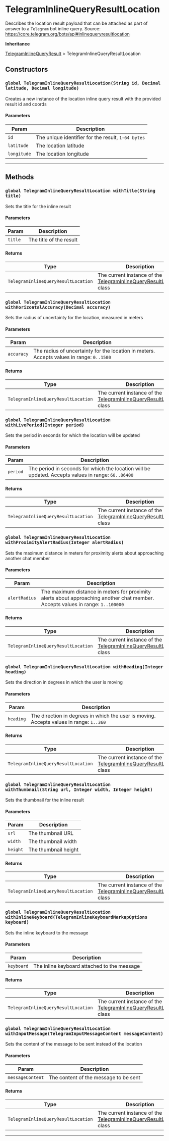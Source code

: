 # TelegramInlineQueryResultLocation

Describes the location result payload that can be attached as part of answer to a `Telegram` bot inline query.
Source: https://core.telegram.org/bots/api#inlinequeryresultlocation

**Inheritance**

[TelegramInlineQueryResult](/types/Classes/TelegramInlineQueryResult.md)
&gt;
TelegramInlineQueryResultLocation

## Constructors

### `global TelegramInlineQueryResultLocation(String id, Decimal latitude, Decimal longitude)`

Creates a new instance of the location inline query result with the provided result id and coords

#### Parameters

| Param       | Description                                        |
| ----------- | -------------------------------------------------- |
| `id`        | The unique identifier for the result, `1-64 bytes` |
| `latitude`  | The location latitude                              |
| `longitude` | The location longitude                             |

---

## Methods

### `global TelegramInlineQueryResultLocation withTitle(String title)`

Sets the title for the inline result

#### Parameters

| Param   | Description             |
| ------- | ----------------------- |
| `title` | The title of the result |

#### Returns

| Type                                | Description                                                                                                                |
| ----------------------------------- | -------------------------------------------------------------------------------------------------------------------------- |
| `TelegramInlineQueryResultLocation` | The current instance of the [TelegramInlineQueryResultLocation](/types/Classes/TelegramInlineQueryResultLocation.md) class |

### `global TelegramInlineQueryResultLocation withHorizontalAccuracy(Decimal accuracy)`

Sets the radius of uncertainty for the location, measured in meters

#### Parameters

| Param      | Description                                                                              |
| ---------- | ---------------------------------------------------------------------------------------- |
| `accuracy` | The radius of uncertainty for the location in meters. Accepts values in range: `0..1500` |

#### Returns

| Type                                | Description                                                                                                                |
| ----------------------------------- | -------------------------------------------------------------------------------------------------------------------------- |
| `TelegramInlineQueryResultLocation` | The current instance of the [TelegramInlineQueryResultLocation](/types/Classes/TelegramInlineQueryResultLocation.md) class |

### `global TelegramInlineQueryResultLocation withLivePeriod(Integer period)`

Sets the period in seconds for which the location will be updated

#### Parameters

| Param    | Description                                                                                        |
| -------- | -------------------------------------------------------------------------------------------------- |
| `period` | The period in seconds for which the location will be updated. Accepts values in range: `60..86400` |

#### Returns

| Type                                | Description                                                                                                                |
| ----------------------------------- | -------------------------------------------------------------------------------------------------------------------------- |
| `TelegramInlineQueryResultLocation` | The current instance of the [TelegramInlineQueryResultLocation](/types/Classes/TelegramInlineQueryResultLocation.md) class |

### `global TelegramInlineQueryResultLocation withProximityAlertRadius(Integer alertRadius)`

Sets the maximum distance in meters for proximity alerts about approaching another chat member

#### Parameters

| Param         | Description                                                                                                                     |
| ------------- | ------------------------------------------------------------------------------------------------------------------------------- |
| `alertRadius` | The maximum distance in meters for proximity alerts about approaching another chat member. Accepts values in range: `1..100000` |

#### Returns

| Type                                | Description                                                                                                                |
| ----------------------------------- | -------------------------------------------------------------------------------------------------------------------------- |
| `TelegramInlineQueryResultLocation` | The current instance of the [TelegramInlineQueryResultLocation](/types/Classes/TelegramInlineQueryResultLocation.md) class |

### `global TelegramInlineQueryResultLocation withHeading(Integer heading)`

Sets the direction in degrees in which the user is moving

#### Parameters

| Param     | Description                                                                             |
| --------- | --------------------------------------------------------------------------------------- |
| `heading` | The direction in degrees in which the user is moving. Accepts values in range: `1..360` |

#### Returns

| Type                                | Description                                                                                                                |
| ----------------------------------- | -------------------------------------------------------------------------------------------------------------------------- |
| `TelegramInlineQueryResultLocation` | The current instance of the [TelegramInlineQueryResultLocation](/types/Classes/TelegramInlineQueryResultLocation.md) class |

### `global TelegramInlineQueryResultLocation withThumbnail(String url, Integer width, Integer height)`

Sets the thumbnail for the inline result

#### Parameters

| Param    | Description          |
| -------- | -------------------- |
| `url`    | The thumbnail URL    |
| `width`  | The thumbnail width  |
| `height` | The thumbnail height |

#### Returns

| Type                                | Description                                                                                                                |
| ----------------------------------- | -------------------------------------------------------------------------------------------------------------------------- |
| `TelegramInlineQueryResultLocation` | The current instance of the [TelegramInlineQueryResultLocation](/types/Classes/TelegramInlineQueryResultLocation.md) class |

### `global TelegramInlineQueryResultLocation withInlineKeyboard(TelegramInlineKeyboardMarkupOptions keyboard)`

Sets the inline keyboard to the message

#### Parameters

| Param      | Description                                 |
| ---------- | ------------------------------------------- |
| `keyboard` | The inline keyboard attached to the message |

#### Returns

| Type                                | Description                                                                                                                |
| ----------------------------------- | -------------------------------------------------------------------------------------------------------------------------- |
| `TelegramInlineQueryResultLocation` | The current instance of the [TelegramInlineQueryResultLocation](/types/Classes/TelegramInlineQueryResultLocation.md) class |

### `global TelegramInlineQueryResultLocation withInputMessage(TelegramInputMessageContent messageContent)`

Sets the content of the message to be sent instead of the location

#### Parameters

| Param            | Description                           |
| ---------------- | ------------------------------------- |
| `messageContent` | The content of the message to be sent |

#### Returns

| Type                                | Description                                                                                                                |
| ----------------------------------- | -------------------------------------------------------------------------------------------------------------------------- |
| `TelegramInlineQueryResultLocation` | The current instance of the [TelegramInlineQueryResultLocation](/types/Classes/TelegramInlineQueryResultLocation.md) class |

---
